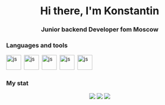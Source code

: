 <div id="header" align="center">
    <h1>Hi there, I'm Konstantin</h1>
    <h3>Junior backend Developer fom Moscow</h3>
</div>

### Languages and tools

<img src="https://cdn.jsdelivr.net/gh/devicons/devicon/icons/python/python-original.svg"
title="js" width="40" height="40"/>&nbsp;
<img src="https://cdn.jsdelivr.net/gh/devicons/devicon/icons/django/django-plain.svg"
title="js" width="40" height="40"/>&nbsp;
<img src="https://cdn.jsdelivr.net/gh/devicons/devicon/icons/postgresql/postgresql-original.svg"        
title="js" width="40" height="40"/>&nbsp;
<img src="https://cdn.jsdelivr.net/gh/devicons/devicon/icons/bootstrap/bootstrap-original.svg"
title="js" width="40" height="40"/>&nbsp;
<img src="https://cdn.jsdelivr.net/gh/devicons/devicon/icons/vscode/vscode-original.svg"
title="js" width="40" height="40"/>&nbsp;


### My stat
<div id="stat" align="center">
    <img src="https://github-profile-summary-cards.vercel.app/api/cards/profile-details?username=Konstantin-bit-from-git&theme=github_dark"/>
    <img src="https://github-profile-summary-cards.vercel.app/api/cards/most-commit-language?username=Konstantin-bit-from-git&theme=github_dark"/>
    <img src="https://github-profile-summary-cards.vercel.app/api/cards/stats?username=Konstantin-bit-from-git&theme=github_dark"/>
</div>



<!--
**Konstantin-bit-from-git/Konstantin-bit-from-git** is a ✨ _special_ ✨ repository because its `README.md` (this file) appears on your GitHub profile.

Here are some ideas to get you started:

- 🔭 I’m currently working on ...
- 🌱 I’m currently learning ...
- 👯 I’m looking to collaborate on ...
- 🤔 I’m looking for help with ...
- 💬 Ask me about ...
- 📫 How to reach me: ...
- 😄 Pronouns: ...
- ⚡ Fun fact: ...
-->
